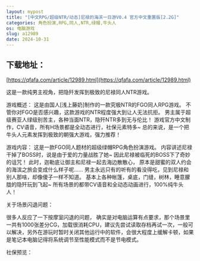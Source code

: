 ```yaml
---
layout: mypost
title: "[中文RPG/超级NTR/动态]尼禄的海滨一日游V0.4 官方中文重置版[2.2G]"
categories: 角色扮演,RPG,同人,NTR,绿帽,牛头人
os: 电脑游戏
slug: a12989
date: 2024-10-31
---
```


## 下载地址：

[https://qfafa.com/article/12989.html](https://qfafa.com/article/12989.html)

这是一款纯男主视角，把隐歼发挥到极致的尼禄同人NTR游戏。

游戏概述：
这是由国人\[浅上藤奶\]制作的一款究极NTR的FGO同人RPG游戏。
不管你对FGO是否感兴趣，这款游戏的NTR程度强大到让人无法抗拒。
男主属于超级赛亚人绿级别苦主，各种当面NTR，隐歼NTR多到无与伦比！
游戏官方中文制作，CV语音，所有H场景都是全动态进行，社保元素特多~
总的来说，是一个把牛头人元素发挥到极致的朝强大游戏，强力推荐！

游戏内容：
这是一款FGO同人题材的超级绿帽RPG角色扮演游戏。
内容讲述尼禄干掉了BOSS时，说是由于爱的力量战胜了她~
因此尼禄被临死的BOSS下了奇妙的诅咒！
此时，迦勒底让御主和尼禄一起去海边散散心，
原本是甜蜜的双人约会的海滨之旅会变成什么样子呢……
男主永远只有的听有的看没得吃，见到尼禄和别人那啥，却像傻子一样不知道。
基本上各种帐篷，桌底，门缝，树林，睡意朦胧的隐歼玩到飞起~
所有场景的都带CV语音和全动态动画进行，100%纯牛头人！

关于场景闪退问题：

很多人反应了一下按摩室闪退的问题，
确实是对电脑运算有点要求，那个场景里一共有1000张差分CG，加载很消耗CPU，建议先尝试读取存档再试一次，一般可以解决，另外在游玩时暂时关闭其他运行中的软件，会很大程度上缓解卡顿，如果是笔记本电脑记得将系统调节至性能模式而不是节电模式。

社保预览：